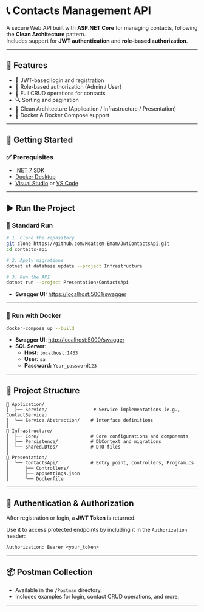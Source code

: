 # 📞 Contacts Management API

A secure Web API built with **ASP.NET Core** for managing contacts, following the **Clean Architecture** pattern.  
Includes support for **JWT authentication** and **role-based authorization**.

---

## 🔧 Features

- 🔐 JWT-based login and registration
- 👥 Role-based authorization (Admin / User)
- 📇 Full CRUD operations for contacts
- 🔍 Sorting and pagination
- 🧱 Clean Architecture (Application / Infrastructure / Presentation)
- 🐳 Docker & Docker Compose support

---

## 🚀 Getting Started

### ✅ Prerequisites

- [.NET 7 SDK](https://dotnet.microsoft.com/en-us/download/dotnet/7.0)
- [Docker Desktop](https://www.docker.com/products/docker-desktop)
- [Visual Studio](https://visualstudio.microsoft.com/) or [VS Code](https://code.visualstudio.com/)

---

## ▶️ Run the Project

### 🔹 Standard Run

```bash
# 1. Clone the repository
git clone https://github.com/Moatsem-Emam/JwtContactsApi.git
cd contacts-api

# 2. Apply migrations
dotnet ef database update --project Infrastructure

# 3. Run the API
dotnet run --project Presentation/ContactsApi
```

- **Swagger UI:** [https://localhost:5001/swagger](https://localhost:5001/swagger)

---

### 🐳 Run with Docker

```bash
docker-compose up --build
```

- **Swagger UI**: [http://localhost:5000/swagger](http://localhost:5000/swagger)
- **SQL Server**:
  - **Host:** `localhost:1433`
  - **User:** `sa`
  - **Password:** `Your_password123`

---

## 📂 Project Structure

```plaintext
📁 Application/
│  ├── Service/                 # Service implementations (e.g., ContactService)
│  └── Service.Abstraction/    # Interface definitions
│
📁 Infrastructure/
│  ├── Core/                   # Core configurations and components
│  ├── Persistence/            # DbContext and migrations
│  └── Shared.Dtos/            # DTO files
│
📁 Presentation/
│  └── ContactsApi/            # Entry point, controllers, Program.cs
│      ├── Controllers/
│      ├── appsettings.json
│      └── Dockerfile
```

---

## 🔑 Authentication & Authorization

After registration or login, a **JWT Token** is returned.

Use it to access protected endpoints by including it in the `Authorization` header:

```http
Authorization: Bearer <your_token>
```

---

## 📦 Postman Collection

- Available in the `/Postman` directory.
- Includes examples for login, contact CRUD operations, and more.

---
